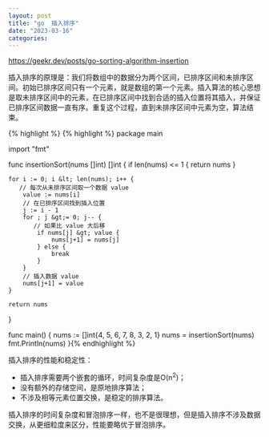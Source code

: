 ```yaml
---
layout: post
title: "go  插入排序"
date: "2023-03-16"
categories: 
---
```

<p><a href="https://geekr.dev/posts/go-sorting-algorithm-insertion">https://geekr.dev/posts/go-sorting-algorithm-insertion</a></p>

<p>插入排序的原理是：我们将数组中的数据分为两个区间，已排序区间和未排序区间。初始已排序区间只有一个元素，就是数组的第一个元素。插入算法的核心思想是取未排序区间中的元素，在已排序区间中找到合适的插入位置将其插入，并保证已排序区间数据一直有序。重复这个过程，直到未排序区间中元素为空，算法结束。</p>

{% highlight %}
{% highlight %}
package main

import &quot;fmt&quot;

func insertionSort(nums []int) []int {
    if len(nums) &lt;= 1 {
        return nums
    }

    for i := 0; i &lt; len(nums); i++ {
       // 每次从未排序区间取一个数据 value
        value := nums[i]
        // 在已排序区间找到插入位置
        j := i - 1
        for ; j &gt;= 0; j-- {
           // 如果比 value 大后移
            if nums[j] &gt; value {
                nums[j+1] = nums[j]
            } else {
                break
            }
        }
        // 插入数据 value
        nums[j+1] = value
    }

    return nums
}

func main() {
    nums := []int{4, 5, 6, 7, 8, 3, 2, 1}
    nums = insertionSort(nums)
    fmt.Println(nums)
}{% endhighlight %}

<p>插入排序的性能和稳定性：</p>

<ul>
	<li>插入排序需要两个嵌套的循环，时间复杂度是O(n<sup>2</sup>)；</li>
	<li>没有额外的存储空间，是原地排序算法；</li>
	<li>不涉及相等元素位置交换，是稳定的排序算法。</li>
</ul>

<p>插入排序的时间复杂度和冒泡排序一样，也不是很理想，但是插入排序不涉及数据交换，从更细粒度来区分，性能要略优于冒泡排序。</p>

